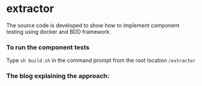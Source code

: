 # extractor
The source code is developed to show how to implement component testing using docker and BDD framework. 

### To run the component tests
Type `sh build.sh` in the command prompt from the root location `/extractor`

### The blog explaining the approach: 